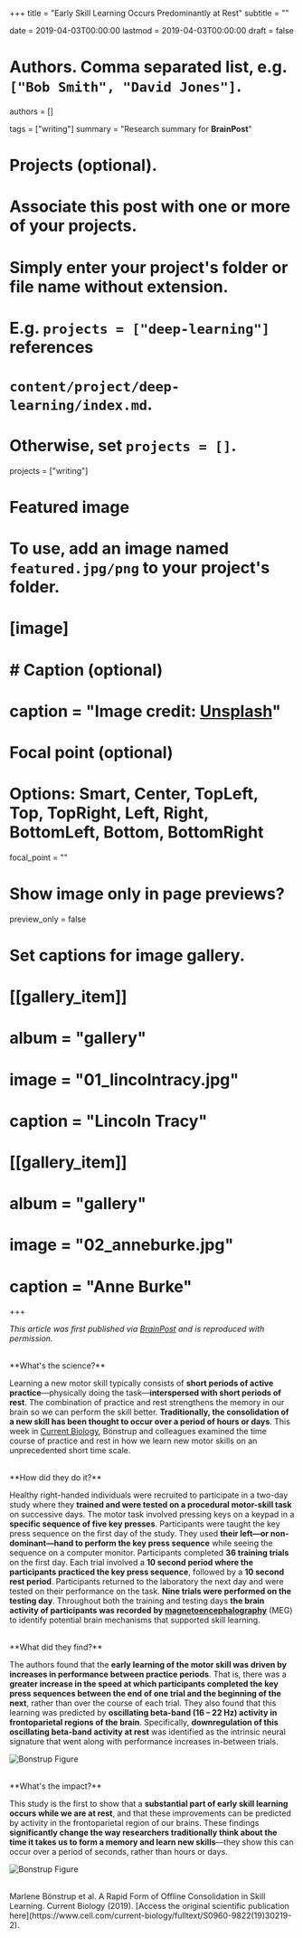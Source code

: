 +++
title = "Early Skill Learning Occurs Predominantly at Rest"
subtitle = ""

date = 2019-04-03T00:00:00
lastmod = 2019-04-03T00:00:00
draft = false

# Authors. Comma separated list, e.g. `["Bob Smith", "David Jones"]`.
authors = []

tags = ["writing"]
summary = "Research summary for **BrainPost**"

# Projects (optional).
#   Associate this post with one or more of your projects.
#   Simply enter your project's folder or file name without extension.
#   E.g. `projects = ["deep-learning"]` references 
#   `content/project/deep-learning/index.md`.
#   Otherwise, set `projects = []`.
projects = ["writing"]

# Featured image
# To use, add an image named `featured.jpg/png` to your project's folder. 
# [image]
#   # Caption (optional)
#   caption = "Image credit: [**Unsplash**](https://unsplash.com/photos/CpkOjOcXdUY)"

  # Focal point (optional)
  # Options: Smart, Center, TopLeft, Top, TopRight, Left, Right, BottomLeft, Bottom, BottomRight
  focal_point = ""

  # Show image only in page previews?
  preview_only = false

# Set captions for image gallery.

# [[gallery_item]]
# album = "gallery"
# image = "01_lincolntracy.jpg"
# caption = "Lincoln Tracy"

# [[gallery_item]]
# album = "gallery"
# image = "02_anneburke.jpg"
# caption = "Anne Burke"

+++

*This article was first published via [BrainPost](https://www.brainpost.co/weekly-brainpost/2019/4/2/early-skill-learning-occurs-predominantly-at-rest) and is reproduced with permission.*

<br/>
**What's the science?**

Learning a new motor skill typically consists of **short periods of active practice**—physically doing the task—**interspersed with short periods of rest**. The combination of practice and rest strengthens the memory in our brain so we can perform the skill better. **Traditionally, the consolidation of a new skill has been thought to occur over a period of hours or days**. This week in [Current Biology](https://www.cell.com/current-biology/home), Bönstrup and colleagues examined the time course of practice and rest in how we learn new motor skills on an unprecedented short time scale.


<br/>
**How did they do it?**

Healthy right-handed individuals were recruited to participate in a two-day study where they **trained and were tested on a procedural motor-skill task** on successive days. The motor task involved pressing keys on a keypad in a **specific sequence of five key presses**. Participants were taught the key press sequence on the first day of the study. They used **their left—or non-dominant—hand to perform the key press sequence** while seeing the sequence on a computer monitor. Participants completed **36 training trials** on the first day. Each trial involved a **10 second period where the participants practiced the key press sequence**, followed by a **10 second rest period**. Participants returned to the laboratory the next day and were tested on their performance on the task. **Nine trials were performed on the testing day**. Throughout both the training and testing days **the brain activity of participants was recorded by [magnetoencephalography](http://ilabs.washington.edu/what-magnetoencephalography-meg)** (MEG) to identify potential brain mechanisms that supported skill learning.


<br/>
**What did they find?**

The authors found that the **early learning of the motor skill was driven by increases in performance between practice periods**. That is, there was a **greater increase in the speed at which participants completed the key press sequences between the end of one trial and the beginning of the next**, rather than over the course of each trial. They also found that this learning was predicted by **oscillating beta-band (16 – 22 Hz) activity in frontoparietal regions of the brain**. Specifically, **downregulation of this oscillating beta-band activity at rest** was identified as the intrinsic neural signature that went along with performance increases in-between trials.


![Bonstrup Figure](/img/Bonstrup1.png)



<br/>
**What's the impact?**

This study is the first to show that a **substantial part of early skill learning occurs while we are at rest**, and that these improvements can be predicted by activity in the frontoparietal region of our brains. These findings **significantly change the way researchers traditionally think about the time it takes us to form a memory and learn new skills**—they show this can occur over a period of seconds, rather than hours or days.


![Bonstrup Figure](/img/Bonstrup2.png)

<br/>
Marlene Bönstrup et al. A Rapid Form of Offline Consolidation in Skill Learning. Current Biology (2019). [Access the original scientific publication here](https://www.cell.com/current-biology/fulltext/S0960-9822(19)30219-2).